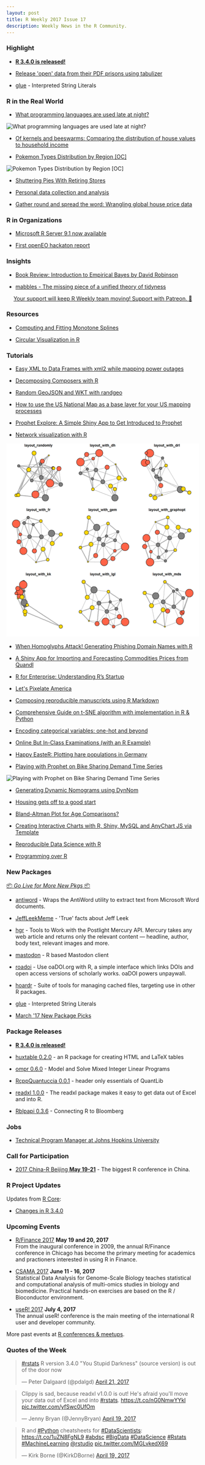 ```yaml
---
layout: post
title: R Weekly 2017 Issue 17
description: Weekly News in the R Community.
---
```


###  Highlight

+ [**R 3.4.0 is released!**](https://stat.ethz.ch/pipermail/r-announce/2017/000612.html)

+ [Release 'open' data from their PDF prisons using tabulizer](http://ropensci.org/blog/blog/2017/04/18/tabulizer)

+ [glue](https://github.com/tidyverse/glue) - Interpreted String Literals


###  R in the Real World

+ [What programming languages are used late at night?](https://stackoverflow.blog/2017/04/19/programming-languages-used-late-night/)

![What programming languages are used late at night?](https://zgab33vy595fw5zq-zippykid.netdna-ssl.com/wp-content/uploads/2017/04/traffic_by_day_hour-1-1600x1000.png)

<!--Gender Roles with Text Mining and N-grams](http://juliasilge.com/blog/Gender-Pronouns/)-->

+ [Of kernels and beeswarms: Comparing the distribution of house values to household income](http://lenkiefer.github.io/2017/04/16/house-price-to-income-acs-2015)

+ [Pokemon Types Distribution by Region [OC]](https://www.reddit.com/r/dataisbeautiful/comments/65vxvk/pokemon_types_distribution_by_region_oc/?sort=old)

![Pokemon Types Distribution by Region [OC]](https://i.redd.it/b2iio5i3l4sy.png)

+ [Shuttering Pies With Retiring Stores](https://rud.is/b/2017/04/21/shuttering-pies-with-retiring-stores/)

<!-- !The Representativeness of UK Parliament](https://ewenme.github.io/blog/UK_Parliament_Representativeness/) - A data-driven study of representativeness in government, to empower voters and encourage transparency ahead of a snap election in the UK. -->

<!-- !The Representativeness of UK Parliament](https://ewenme.github.io/figs/2017-04-23-UK_Parliament_Representativeness/unnamed-chunk-91-1.png)-->

+ [Personal data collection and analysis](https://randomjohn.github.io/personal-data-collection/)

+ [Gather round and spread the word: Wrangling global house price data](http://lenkiefer.github.io/2017/04/20/global-hpi-readxl)

###  R in Organizations

+ [Microsoft R Server 9.1 now available](http://blog.revolutionanalytics.com/2017/04/microsoft-r-server-91-now-available.html)

+ [First openEO hackaton report](http://r-spatial.org//r/2017/04/19/first-openeo-hackaton.html)

###  Insights

+ [Book Review: Introduction to Empirical Bayes by David Robinson](https://dandermotj.github.io/post/2017-04-03-book-review-introduction-to-empirical-bayes/)

+ [mabbles - The missing piece of a unified theory of tidyness](https://4dpiecharts.com/2017/04/20/mabbles-the-missing-piece-of-a-unified-theory-of-tidyness/)

<p class="hide-support added-hostname support-rweekly"></p>

<center class="only-rss"><a class="non-visited externalLink" href="https://www.patreon.com/rweekly" onclick="pas(this)">Your support will keep R Weekly team moving! Support with Patreon.  💖</a></center>

###  Resources

+ [Computing and Fitting Monotone Splines](http://rpubs.com/deleeuw/268327)

+ [Circular Visualization in R](http://zuguang.de/circlize_book/book/)

###  Tutorials

+ [Easy XML to Data Frames with xml2 while mapping power outages](https://rud.is/rpubs/xml2power/)

+ [Decomposing Composers with R](https://rud.is/b/2017/04/23/decomposing-composers-with-r/)

+ [Random GeoJSON and WKT with randgeo](http://ropensci.org/blog/technotes/2017/04/20/randgeo)

+ [How to use the US National Map as a base layer for your US mapping processes](https://owi.usgs.gov/blog/basemaps/)

+ [Prophet Explore: A Simple Shiny App to Get Introduced to Prophet](http://omaymas.github.io/prophet_explore/)

+ [Network visualization with R](http://kateto.net/network-visualization)

![Network visualization with R](https://raw.githubusercontent.com/qinwf/doc/gh-pages/temp/pp.png)

+ [When Homoglyphs Attack! Generating Phishing Domain Names with R](https://rud.is/b/2017/04/17/when-homoglyphs-attack-generating-phishing-domain-names-with-r/)

+ [A Shiny App for Importing and Forecasting Commodities Prices from Quandl](https://rviews.rstudio.com/2017/04/21/a-shiny-app-for-importing-and-forecasting-commodities-prices-from-quandl/)

+ [R for Enterprise: Understanding R’s Startup ](https://rviews.rstudio.com/2017/04/19/r-for-enterprise-understanding-r-s-startup/)

+ [Let's Pixelate America](http://lenkiefer.github.io/2017/04/17/pixel-map)

+ [Composing reproducible manuscripts using R Markdown](http://r-posts.com/composing-reproducible-manuscripts-using-r-markdown/)

+ [Comprehensive Guide on t-SNE algorithm with implementation in R & Python](https://www.analyticsvidhya.com/blog/2017/01/t-sne-implementation-r-python/?utm_content=bufferfa130&utm_medium=social&utm_source=twitter.com&utm_campaign=buffer)

+ [Encoding categorical variables: one-hot and beyond](http://www.win-vector.com/blog/2017/04/encoding-categorical-variables-one-hot-and-beyond/)

+ [Online But In-Class Examinations (with an R Example)](https://matloff.wordpress.com/2017/04/15/online-but-in-class-examinations-with-an-r-example/)

+ [Happy EasteR: Plotting hare populations in Germany](https://shiring.github.io/ggplot2/2017/04/16/hasen)

+ [Playing with Prophet on Bike Sharing Demand Time Series](https://medium.com/@ichbinjras/playing-with-prophet-on-bike-sharing-demand-time-series-1f14255f7ff0)

![Playing with Prophet on Bike Sharing Demand Time Series](https://cdn-images-1.medium.com/max/2000/1*cbUA4ML4LUiZ4lD44-cn1w.jpeg)

+ [Generating Dynamic Nomograms using DynNom](http://r-posts.com/generating-dynamic-nomograms-using-dynnom/)

+ [Housing gets off to a good start](http://lenkiefer.github.io/2017/04/18/housing-good-start)

+ [Bland-Altman Plot for Age Comparisons?](http://derekogle.com/fishR/2017-04-20-Modified_BlandAltmanPlot)

<div class="post-more-begin"></div>

+ [Creating Interactive Charts with R, Shiny, MySQL and AnyChart JS via Template](http://r-posts.com/creating-interactive-charts-with-r-shiny-mysql-and-anychart-js-via-template/)

+ [Reproducible Data Science with R](http://blog.revolutionanalytics.com/2017/04/reproducible-data-science-with-r.html)

+ [Programming over R](http://www.win-vector.com/blog/2017/04/programming-over-r/)

<div class="post-more-end"></div>


###  New Packages

<p class="added-hostname"><a href="https://rweekly.org/live" target="_blank" class="externalLink">📦 <i>Go Live for More New Pkgs</i> 📦</a></p>

+ [antiword](https://github.com/ropensci/antiword) - Wraps the AntiWord utility to extract text from Microsoft Word documents.

+ [JeffLeekMeme](https://github.com/wlandau/JeffLeekMeme) - 'True' facts about Jeff Leek

+ [hgr](https://github.com/hrbrmstr/hgr) -  Tools to Work with the  Postlight Mercury API. Mercury takes any web article and returns only the relevant content — headline, author, body text, relevant images and more. 

+ [mastodon](https://github.com/ThomasChln/mastodon) - R based Mastodon client

+ [roadoi](https://github.com/njahn82/roadoi/) -  Use oaDOI.org with R, a simple interface which links DOIs and open access versions of scholarly works. oaDOI powers unpaywall.

+ [hoardr](https://cran.r-project.org/web/packages/hoardr/index.html) - Suite of tools for managing cached files, targeting use in other R packages.

+ [glue](https://github.com/tidyverse/glue) - Interpreted String Literals

+ [March '17 New Package Picks](https://rviews.rstudio.com/2017/04/14/march-17-new-package-picks/)

###  Package Releases

+ [**R 3.4.0 is released!**](https://stat.ethz.ch/pipermail/r-announce/2017/000612.html)

+ [huxtable 0.2.0](https://hughjonesd.github.io/huxtable) - an R package for creating HTML and LaTeX tables

+ [ompr 0.6.0](https://cran.r-project.org/web/packages/ompr/index.html) - Model and Solve Mixed Integer Linear Programs

+ [RcppQuantuccia 0.0.1](http://dirk.eddelbuettel.com/blog/2017/04/19#rcppquantuccia_0.0.1) - 
header only essentials of QuantLib

+ [readxl 1.0.0](https://blog.rstudio.org/2017/04/19/readxl-1-0-0/) - The readxl package makes it easy to get data out of Excel and into R. 

+ [Rblpapi 0.3.6](http://dirk.eddelbuettel.com/blog/2017/04/20#rblpapi_0.3.6) - Connecting R to Bloomberg

###  Jobs

+ [Technical Program Manager at Johns Hopkins University](https://jobs.jhu.edu/jhujobs/jobview.cfm?reqId=313969&postId=14568)

###  Call for Participation

+ [2017 China-R Beijing **May 19-21**](http://china-r.org/bj2017/index.html) - The biggest R conference in China.

###  R Project Updates

Updates from [R Core](http://developer.r-project.org/blosxom.cgi/R-devel/NEWS):

+ [Changes in R 3.4.0](https://stat.ethz.ch/pipermail/r-announce/2017/000612.html)

###  Upcoming Events

+ [R/Finance 2017](http://www.rinfinance.com/) **May 19 and 20, 2017**  <br />
From the inaugural conference in 2009, the annual R/Finance conference in Chicago has become the primary meeting for academics and practioners interested in using R in Finance. 

+ [CSAMA 2017](http://www.huber.embl.de/csama2017/) **June 11 - 16, 2017** <br />
Statistical Data Analysis for Genome-Scale Biology teaches statistical and computational analysis of multi-omics studies in biology and biomedicine. Practical hands-on exercises are based on the R / Bioconductor environment.

+ [useR! 2017](http://user2017.brussels/) **July 4, 2017** <br />
The annual useR! conference is the main meeting of the international R user and developer community.

More past events at [R conferences & meetups](https://conf.rweekly.org).

###  Quotes of the Week

<blockquote class="twitter-tweet" data-lang="en"><p lang="en" dir="ltr"><a href="https://twitter.com/hashtag/rstats?src=hash">#rstats</a> R version 3.4.0 &quot;You Stupid Darkness&quot; (source version) is out of the door now</p>&mdash; Peter Dalgaard (@pdalgd) <a href="https://twitter.com/pdalgd/status/855362320247246849">April 21, 2017</a></blockquote>

<blockquote class="twitter-tweet" data-lang="en"><p lang="en" dir="ltr">Clippy is sad, because readxl v1.0.0 is out! He&#39;s afraid you&#39;ll move your data out of Excel and into <a href="https://twitter.com/hashtag/rstats?src=hash">#rstats</a>. <a href="https://t.co/nG0NmwYYkl">https://t.co/nG0NmwYYkl</a> <a href="https://t.co/yfSwc0UfOm">pic.twitter.com/yfSwc0UfOm</a></p>&mdash; Jenny Bryan (@JennyBryan) <a href="https://twitter.com/JennyBryan/status/854836679131111424">April 19, 2017</a></blockquote>
<script async src="//platform.twitter.com/widgets.js" charset="utf-8"></script>

<blockquote class="twitter-tweet" data-lang="en"><p lang="en" dir="ltr">R and <a href="https://twitter.com/hashtag/Python?src=hash">#Python</a> cheatsheets for <a href="https://twitter.com/hashtag/DataScientists?src=hash">#DataScientists</a>: <a href="https://t.co/1uZN8FgNL9">https://t.co/1uZN8FgNL9</a> <a href="https://twitter.com/hashtag/abdsc?src=hash">#abdsc</a> <a href="https://twitter.com/hashtag/BigData?src=hash">#BigData</a> <a href="https://twitter.com/hashtag/DataScience?src=hash">#DataScience</a> <a href="https://twitter.com/hashtag/Rstats?src=hash">#Rstats</a> <a href="https://twitter.com/hashtag/MachineLearning?src=hash">#MachineLearning</a> <a href="https://twitter.com/rstudio">@rstudio</a> <a href="https://t.co/MGLvkedX69">pic.twitter.com/MGLvkedX69</a></p>&mdash; Kirk Borne (@KirkDBorne) <a href="https://twitter.com/KirkDBorne/status/854536038487863296">April 19, 2017</a></blockquote>
<script async src="//platform.twitter.com/widgets.js" charset="utf-8"></script>
